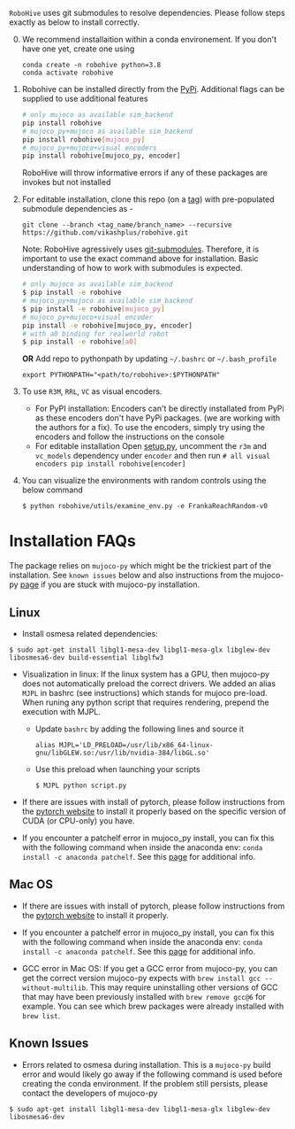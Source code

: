 `RoboHive` uses git submodules to resolve dependencies. Please follow steps exactly as below to install correctly.

0. We recommend installaition within a conda environement. If you don't have one yet, create one using
   ```
   conda create -n robohive python=3.8
   conda activate robohive
   ```

1. Robohive can be installed directly from the [PyPi](https://pypi.org/project/robohive/). Additional flags can be supplied to use additional  features
   ``` bash
   # only mujoco as available sim_backend
   pip install robohive
   # mujoco_py+mujoco as available sim_backend
   pip install robohive[mujoco_py]
   # mujoco_py+mujoco+visual encoders
   pip install robohive[mujoco_py, encoder]
   ```
   RoboHive will throw informative errors if any of these packages are invokes but not installed

2. For editable installation, clone this repo (on a [tag](https://github.com/vikashplus/robohive/releases)) with pre-populated submodule dependencies as -
   ```
   git clone --branch <tag_name/branch_name> --recursive https://github.com/vikashplus/robohive.git
   ```
   Note: RoboHive agressively uses [git-submodules](https://git-scm.com/book/en/v2/Git-Tools-Submodules). Therefore, it is important to use the exact command above for installation. Basic understanding of how to work with submodules is expected.

   ```bash
   # only mujoco as available sim_backend
   $ pip install -e robohive
   # mujoco_py+mujoco as available sim_backend
   $ pip install -e robohive[mujoco_py]
   # mujoco_py+mujoco+visual encoder
   pip install -e robohive[mujoco_py, encoder]
   # with a0 binding for realworld robot
   $ pip install -e robohive[a0]
   ```
   **OR** Add repo to pythonpath by updating `~/.bashrc` or `~/.bash_profile`
   ```
   export PYTHONPATH="<path/to/robohive>:$PYTHONPATH"
   ```
3. To use `R3M`, `RRL`, `VC` as visual encoders.
   - For PyPI installation: Encoders can't be directly installated from PyPi as these encoders don't have PyPi packages. (we are working with the authors for a fix). To use the encoders, simply try using the encoders and follow the instructions on the console
   - For editable installation
      Open [setup.py](/setup.py), uncomment the `r3m` and `vc_models` dependency under `encoder` and then run
         ```
         # all visual encoders
         pip install robohive[encoder]
         ```

4. You can visualize the environments with random controls using the below command
   ```
   $ python robohive/utils/examine_env.py -e FrankaReachRandom-v0
   ```


# Installation FAQs
The package relies on `mujoco-py` which might be the trickiest part of the installation. See `known issues` below and also instructions from the mujoco-py [page](https://github.com/openai/mujoco-py) if you are stuck with mujoco-py installation.

## Linux
- Install osmesa related dependencies:
```
$ sudo apt-get install libgl1-mesa-dev libgl1-mesa-glx libglew-dev libosmesa6-dev build-essential libglfw3
```

- Visualization in linux: If the linux system has a GPU, then mujoco-py does not automatically preload the correct drivers. We added an alias `MJPL` in bashrc (see instructions) which stands for mujoco pre-load. When runing any python script that requires rendering, prepend the execution with MJPL.

   - Update `bashrc` by adding the following lines and source it
      ```
      alias MJPL='LD_PRELOAD=/usr/lib/x86_64-linux-gnu/libGLEW.so:/usr/lib/nvidia-384/libGL.so'
      ```
   - Use this preload when launching your scripts
      ```
      $ MJPL python script.py
      ```
- If there are issues with install of pytorch, please follow instructions from the [pytorch website](https://pytorch.org/) to install it properly based on the specific version of CUDA (or CPU-only) you have.

- If you encounter a patchelf error in mujoco_py install, you can fix this with the following command when inside the anaconda env: `conda install -c anaconda patchelf`. See this [page](https://github.com/openai/mujoco-py/issues/147) for additional info.

## Mac OS

- If there are issues with install of pytorch, please follow instructions from the [pytorch website](https://pytorch.org/) to install it properly.

- If you encounter a patchelf error in mujoco_py install, you can fix this with the following command when inside the anaconda env: `conda install -c anaconda patchelf`. See this [page](https://github.com/openai/mujoco-py/issues/147) for additional info.

- GCC error in Mac OS: If you get a GCC error from mujoco-py, you can get the correct version mujoco-py expects with `brew install gcc --without-multilib`. This may require uninstalling other versions of GCC that may have been previously installed with `brew remove gcc@6` for example. You can see which brew packages were already installed with `brew list`.


## Known Issues
- Errors related to osmesa during installation. This is a `mujoco-py` build error and would likely go away if the following command is used before creating the conda environment. If the problem still persists, please contact the developers of mujoco-py
```
$ sudo apt-get install libgl1-mesa-dev libgl1-mesa-glx libglew-dev libosmesa6-dev
```
